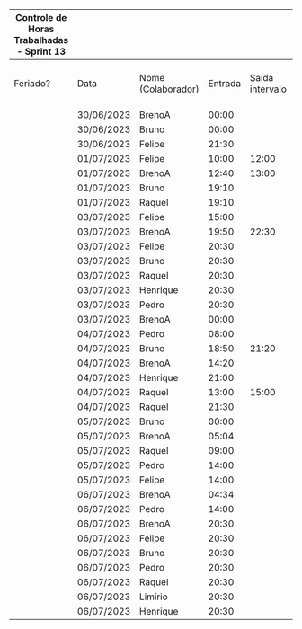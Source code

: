 | Controle de Horas Trabalhadas - Sprint 13 |  |  |  |  |  |  |  |  |  |  |
| --- | --- | --- | --- | --- | --- | --- | --- | --- | --- | --- |
| Feriado? | Data | Nome (Colaborador) | Entrada | Saída intervalo | Retorno intervalo | Saída | Total horas |  | Nome (Colaborador) | Total horas do sprint |
|  | 30/06/2023 | BrenoA | 00:00 |  |  | 01:10 | 1:10:00 |  | BrenoA | 14:31 |
|  | 30/06/2023 | Bruno | 00:00 |  |  | 01:10 | 1:10:00 |  | Bruno | 10:22 |
|  | 30/06/2023 | Felipe | 21:30 |  |  | 23:59 | 2:29:00 |  | Felipe | 15:49 |
|  | 01/07/2023 | Felipe | 10:00 | 12:00 | 12:30 | 16:40 | 6:10:00 |  | Henrique | 04:20 |
|  | 01/07/2023 | BrenoA | 12:40 | 13:00 | 19:10 | 20:40 | 1:50:00 |  | Limírio | 01:10 |
|  | 01/07/2023 | Bruno | 19:10 |  |  | 20:40 | 1:30:00 |  | Pedro | 03:50 |
|  | 01/07/2023 | Raquel | 19:10 |  |  | 20:40 | 1:30:00 |  | Raquel | 09:39 |
|  | 03/07/2023 | Felipe | 15:00 |  |  | 16:30 | 1:30:00 |  |  |  |
|  | 03/07/2023 | BrenoA | 19:50 | 22:30 | 23:56 | 23:59 | 2:43:00 |  |  |  |
|  | 03/07/2023 | Felipe | 20:30 |  |  | 21:00 | 0:30:00 |  |  |  |
|  | 03/07/2023 | Bruno | 20:30 |  |  | 21:00 | 0:30:00 |  |  |  |
|  | 03/07/2023 | Raquel | 20:30 |  |  | 21:00 | 0:30:00 |  |  |  |
|  | 03/07/2023 | Henrique | 20:30 |  |  | 22:20 | 1:50:00 |  |  |  |
|  | 03/07/2023 | Pedro | 20:30 |  |  | 21:00 | 0:30:00 |  |  |  |
|  | 03/07/2023 | BrenoA | 00:00 |  |  | 00:46 | 0:46:00 |  |  |  |
|  | 04/07/2023 | Pedro | 08:00 |  |  | 08:30 | 0:30:00 |  |  |  |
|  | 04/07/2023 | Bruno | 18:50 | 21:20 | 22:10 | 23:59 | 4:19:00 |  |  |  |
|  | 04/07/2023 | BrenoA | 14:20 |  |  | 15:10 | 0:50:00 |  |  |  |
|  | 04/07/2023 | Henrique | 21:00 |  |  | 22:00 | 1:00:00 |  |  |  |
|  | 04/07/2023 | Raquel | 13:00 | 15:00 | 19:00 | 20:00 | 3:00:00 |  |  |  |
|  | 04/07/2023 | Raquel | 21:30 |  |  | 23:59 | 2:29:00 |  |  |  |
|  | 05/07/2023 | Bruno | 00:00 |  |  | 01:43 | 1:43:00 |  |  |  |
|  | 05/07/2023 | BrenoA | 05:04 |  |  | 06:00 | 0:56:00 |  |  |  |
|  | 05/07/2023 | Raquel | 09:00 |  |  | 10:00 | 1:00:00 |  |  |  |
|  | 05/07/2023 | Pedro | 14:00 |  |  | 15:00 | 1:00:00 |  |  |  |
|  | 05/07/2023 | Felipe | 14:00 |  |  | 18:00 | 4:00:00 |  |  |  |
|  | 06/07/2023 | BrenoA | 04:34 |  |  | 09:20 | 4:46:00 |  |  |  |
|  | 06/07/2023 | Pedro | 14:00 |  |  | 14:40 | 0:40:00 |  |  |  |
|  | 06/07/2023 | BrenoA | 20:30 |  |  | 22:00 | 1:30:00 |  |  |  |
|  | 06/07/2023 | Felipe | 20:30 |  |  | 21:40 | 1:10:00 |  |  |  |
|  | 06/07/2023 | Bruno | 20:30 |  |  | 21:40 | 1:10:00 |  |  |  |
|  | 06/07/2023 | Pedro | 20:30 |  |  | 21:40 | 1:10:00 |  |  |  |
|  | 06/07/2023 | Raquel | 20:30 |  |  | 21:40 | 1:10:00 |  |  |  |
|  | 06/07/2023 | Limírio | 20:30 |  |  | 21:40 | 1:10:00 |  |  |  |
|  | 06/07/2023 | Henrique | 20:30 |  |  | 22:00 | 1:30:00 |  |  |  |
